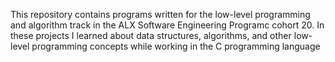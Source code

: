 This repository contains programs written for the low-level programming and algorithm track in the ALX Software Engineering Programc cohort 20. In these projects I learned about data structures, algorithms, and other low-level programming concepts while working in the C programming language
